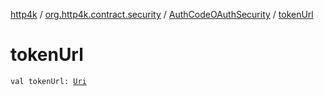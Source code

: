 [http4k](../../index.md) / [org.http4k.contract.security](../index.md) / [AuthCodeOAuthSecurity](index.md) / [tokenUrl](./token-url.md)

# tokenUrl

`val tokenUrl: `[`Uri`](../../org.http4k.core/-uri/index.md)